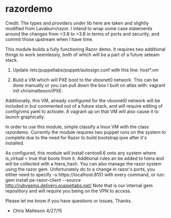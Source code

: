 # razordemo

Credit: The types and providers under lib here are taken and slightly modified
from Lavaburn/razor.  I intend to wrap some case statements around the changes
from <3.8 to >3.8 in terms of ports and security, and commit those upstream
when I have time.

This module builds a fully functioning Razor demo.  It requires two additional
things to work seemlessly, both of which will be a part of a future seteam stack.

1) Update /etc/puppetlabs/puppet/autosign.conf with this line:
host*.vm

2) Build a VM which will PXE boot to the vboxnet0 network.  This can be done
manually or you can pull down the box I built on atlas with:
vagrant init chrismatteson/iPXE.

Additionally, this VM, already configured for the vboxnet0 network will be
included in but commented out of a future stack, and will require editing of
config/vms.yaml to activate.  A vagrant up on that VM will also cause it to
launch graphically.


In order to use this module, simple classify a linux VM with the class razordemo.
Currently the module requires two puppet runs on the system to complete due to
the need for Razor to build bootstrap.ipxe after it's installed. 

As configured, this module will install centos6.6 onto any system where
is_virtual = true that boots from it.  Additional rules an be added to hiera and
will be collected with a hiera_hash.  You can also manage the razor system using the
razor gem.  Unfortunately do to a change in razor's ports, you either need to specify
-u https://localhost:8151 with every command, or run:
gem install pe-razor-client --source http://rubygems.delivery.puppetlabs.net/
Note that is our internal gem repositiory and will require you being on the VPN to
access.

Please let me know if you have questions or issues.  Thanks.
- Chris Matteson 4/27/15
